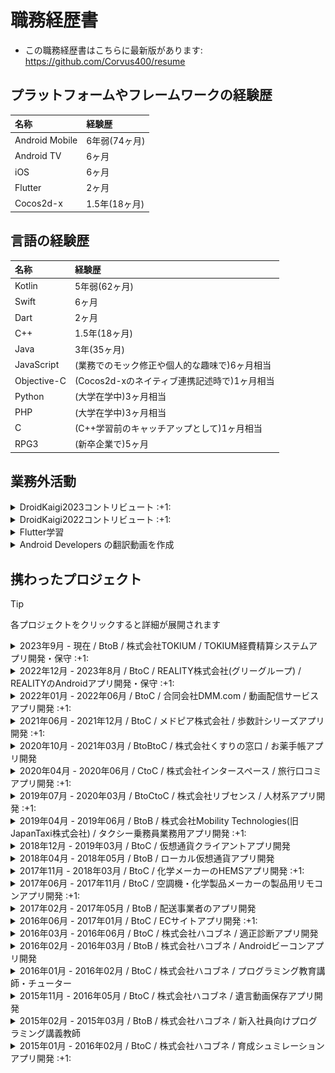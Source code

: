 <!-- ---
stylesheet: https://cdnjs.cloudflare.com/ajax/libs/github-markdown-css/2.10.0/github-markdown.min.css
body_class: markdown-body
css: |-
  .page-break { page-break-after: always; }
  .markdown-body { font-size: 11px; }
  .markdown-body pre > code { white-space: pre-wrap; }
--- -->

# 職務経歴書

- この職務経歴書はこちらに最新版があります: https://github.com/Corvus400/resume

## プラットフォームやフレームワークの経験歴

|      名称      | 経験歴        |
|:---------------|:-----------|
| Android Mobile | 6年弱(74ヶ月)  |
| Android TV     | 6ヶ月        |
| iOS            | 6ヶ月        |
| Flutter        | 2ヶ月        |
| Cocos2d-x      | 1.5年(18ヶ月) |

## 言語の経験歴

|     名称    | 経験歴                          |
|:------------|:-----------------------------|
| Kotlin      | 5年弱(62ヶ月)                    |
| Swift       | 6ヶ月                          |
| Dart        | 2ヶ月                          |
| C++         | 1.5年(18ヶ月)                   |
| Java        | 3年(35ヶ月)                     |
| JavaScript  | (業務でのモック修正や個人的な趣味で)6ヶ月相当     |
| Objective-C | (Cocos2d-xのネイティブ連携記述時で)1ヶ月相当 |
| Python      | (大学在学中)3ヶ月相当                 |
| PHP         | (大学在学中)3ヶ月相当                 |
| C           | (C++学習前のキャッチアップとして)1ヶ月相当     |
| RPG3        | (新卒企業で)5ヶ月                   |

<div class="page-break"></div>

## 業務外活動

<!-- <details open><summary>DroidKaigi2023コントリビュート</summary> -->
<details><summary>DroidKaigi2023コントリビュート :+1: </summary>

- 8/14のリポジトリ公開から9/13までの30日間コントリビュートしました
- 結果と貢献を通じて何を学んだかは[Zenn](https://zenn.dev/todayama_r/articles/404e358eaac1f1)に纏めておりますのでそちらをご覧ください
- 今年も前年同様[Welcome Talkにてオーガナイザーの方々と並ぶ形でご紹介頂きました](https://x.com/Todayama_R/status/1702496851340193816?s=20)
- 今年は去年より貢献順位が一つ上がり[Takahiromさんに並ぶ二位の位置を占めることが出来ました](https://twitter.com/Todayama_R/status/1702496604190847010)

</details>

<!-- <details open><summary>DroidKaigi2022コントリビュート</summary> -->
<details><summary>DroidKaigi2022コントリビュート :+1: </summary>

- 9/6のリポジトリ公開から10/2までの26日間で[大小様々なPRを38個](https://github.com/DroidKaigi/conference-app-2022/pulls?q=is%3Apr+author%3ACorvus400+)作成
  - その内2個にリポジトリオーナーの[takahirom](https://github.com/takahirom)さんより[awesomeタグ](https://github.com/DroidKaigi/conference-app-2022/pulls?q=is%3Apr+author%3ACorvus400+is%3Aclosed+label%3Aawesome)を頂きました
- [Issueも16個消化し内5個がhigh priorityのもの](https://github.com/DroidKaigi/conference-app-2022/issues?q=is%3Aissue+assignee%3ACorvus400)でした
- [DroidKaigi2022 Day1 の Welcome Talk　にてオーガナイザーの方々と並ぶ形でご紹介頂きました](https://www.youtube.com/watch?v=P8BZw_yCokc&t=5327s)

![Insights](images/Insights.png)

</details>

<!-- <details open><summary>Flutter学習</summary> -->
<details><summary>Flutter学習</summary>

- [Flutter for Android developers](https://docs.flutter.dev/get-started/flutter-for/android-devs), [Flutter Layout Cheat Sheet](https://medium.com/flutter-community/flutter-layout-cheat-sheet-5363348d037e), [Flutter Gallery](https://gallery.flutter.dev/#/) の内容を踏まえて学習
  - https://github.com/Corvus400/my-flutter-cook-book-animation-app
  - https://github.com/Corvus400/my-flutter-for-android-developers-app
  - https://github.com/Corvus400/my_flutter_layout_cheat_seat_app
  - https://github.com/Corvus400/my_flutter_animation_tutorial_app
  - https://github.com/Corvus400/my-flutter-cook-book-effects-app

</details>

<!-- <details open><summary>Android Developers の翻訳動画を作成</summary> -->
<details><summary>Android Developers の翻訳動画を作成</summary>

- 参画先のキャッチアップ時間で話題として提供 https://zenn.dev/todayama_r

</details>

<div class="page-break"></div>

## 携わったプロジェクト

> [!TIP]
> 各プロジェクトをクリックすると詳細が展開されます

<!-- <details open><summary>2023年9月 - 現在 / BtoB / 株式会社TOKIUM / TOKIUM経費精算システムアプリ開発・保守 :+1: </summary> -->
<details><summary>2023年9月 - 現在 / BtoB / 株式会社TOKIUM / TOKIUM経費精算システムアプリ開発・保守 :+1: </summary>

# 触れた技術スタック

- Kotlin, Jetpack Compose, View base(Jetpack ComposeではないXML), Android, RESTAPI, Kotlin Coroutine, MVVM, LiveData, flow, Dagger2, androidx.paging, Robolectric, JUnit,

# 概要
- ストアは[此方]( https://play.google.com/store/apps/details?id=beartail.dr.keihi&hl=ja&gl=US&pli=1 )
- マルチモジュール構成(app/core/feature形式ではない)
- HiltではなくDagger2を使用してDIが行われている
- Full-ComposeではなくComposableとViewベースのUIとが混在

# 担当

- TOKIUM経費精算システムアプリの新機能開発・保守を主に実施
- チーム人数は3人

# 課題

- ViewModelの構造が一般的なAndroidアプリとかけ離れておりViewModelがViewModelを継承・依存として持つ構造になっておりそのままではどこからどのようにしてデータを取得するのか把握が困難な状態となっている
- 横連携・情報伝達・開発フロー等アプリのコード以外の部分にも多数問題が存在しそれらにより開発速度が上がらない状態が何年も続いている
  - 施策の進行時もクリティカルパスの把握など通常のプロジェクト進行で必須となる事前準備がほぼ不足しており施策の進行中に稼働を増やすことでしかカバー出来ない状態になることが多々発生
  - iOS側でサイレントで対応・修正している内容がAndroid側に連携されず本来発生しえなかった対応コストが余分に発生
- デザイナーが実質不在で週一で稼働する業務委託の方しか居ないためFigmaが全く整備されておらず存在するFigmaも殆どの画面がスクリーンショットを貼り付けるだけのほぼ意味の無い状態になっている
- Figmaも含めドキュメントが無いor存在したとしても未整備のため重複して存在する等のため正しい仕様の把握が困難な状態となっておりコードが仕様の状態が何年も継続している

# 取り組み

- ViewModelの構造を一般的なAndroidアプリに近づけた
  - 不要なViewModelの依存・継承を排除
  - Repository/UseCaseからデータのCRUDを行う修正を主導
- Robolectricを使ったユニットテストを追加(自分が追加したのは199件中154件)
  - JVM上で動作するためandroidTestより高速(199件を約13秒)にassertionテストが実行可能
  - テスト内容としてはnull/non-null/境界値をチェックすることでUIが仕様通りに表示されているかをチェックする
  - Previewアノテーションで表示しているパターン網羅をCI上で自動チェックするのが目的
  - 元々テストを一切追加しないプロジェクト進行になっていた
  - しかし今後のことも考えせめてPreviewアノテーションによって目視で確認している部分だけでも自動テストで担保するべきだと考えテストの導入を主導
  - DisplayNameアノテーションを使って日本語でテストの説明を入れて分かりやすくしている(メソッド名称は英語)
  - painter等に何がセットされているかは直接確認する方法は無いのでそのような場合はcontentDescriptionにセットされた値をチェックすることで代替としている
- Screen・Screenで利用するComposable・ボトムシートを担当し作成
  - 3画面・9部品・5つのボトムシートコンテンツ
  - それぞれ表示パターンを目視で素早く確認出来るようにPreviewアノテーションで境界値によるUI変化をパターン網羅するように表示させている
- DroidKaigiやNowInAndroidの採用した方が良いパターンを導入し他の方にもそれに合わせてもらうよう主導
  - ViewModelで[buildUiState](https://github.com/DroidKaigi/conference-app-2023/blob/f255ed2f6f07f9f6f83bc3b15384b9bcf001d8e8/core/ui/src/commonMain/kotlin/io/github/droidkaigi/confsched2023/ui/UiStateBuilder.kt#L9)を使用する
  - ダミーデータを[fake(),fakes()メソッド](https://github.com/DroidKaigi/conference-app-2023/blob/f255ed2f6f07f9f6f83bc3b15384b9bcf001d8e8/core/model/src/commonMain/kotlin/io/github/droidkaigi/confsched2023/model/Timetable.kt#L104)を作成して提供
  - RepositoryをInterfaceにしてData/Fakeの形式で提供
    - 他の新規追加ではないRepositoryはInterfaceを継承せず直にXXXRepositoryImplの形式で実装されている
    - 今回新規追加した箇所ではFakeXXXRepositoryを用意したのでPreviewアノテーション・ユニットテスト両方で使用する際に役に立ちこれが功を奏した
      - PagingDataをFlowで提供するメソッドなど
- リファクタ・リアーキテクチャ計画の立案・ディスカッション・推進を主導
  - 施策の進行に伴ってリファクタ・リアーキテクチャでの対応が困難だと判断しリプレースをするメリットを説明しそちらを行うように推進
- 未整理だったSlackチャンネル・ドキュメント・Figmaの整理整頓を主導
  - PullRequestテンプレートから不要な記述を削除し必要な記述を追加
  - [JetpackComposeに関連しない同名のクラスがサジェストされないようにする](https://github.com/DroidKaigi/conference-app-2023/pull/589)
  - 既に誰も見ていないbotの通知などが誰も止めずに何年も放置されていたので止める
  - チャンネル名が統一されておらず見辛いため用途に合わせて変更
  - GitHubの通知を行うチャンネルが存在せず手動でレビューをお願いしますというメンションを既存メンバーが常時飛ばしていたため専用チャンネルにGitHubアプリによるインテグレーションを追加
  - DroidkaigiのFigmaのようにComponent化した部品を使って画面を作成するよう主導
  - iOSがAndroidより先行して実装が完了していたためiOSのメンバーが作成したFigmaの内容構成に近くなるようComponent化した部品を用いて既存メンバーと協力してFigmaを作成
    - 本来はデザイナーが担う役割だがデザイナーが居ないため開発メンバーでFigmaを作成
  - メモ書き程度に収まっているNotionの仕様についての記述をテンプレートに沿ってビジネスサイド・開発メンバー双方がどこを見ればどこに何の情報が有るかを分かるようにするよう主導
- 会議体や会議の進行方法の変更を提案し横連携を行えるようにした
  - 朝会が別の会議と重なり重要なメンバーが参加出来ない日が多く機能していないため確実に空いている夕方に移動し夕会へ変更
  - 横展開を先に行いその後主催者が各自の進捗を聞く流れとなるように変更
- 段取り不足による工程の遅延・やり直しの発生が初期は非常に目立ったため仕様の確認と段取り方法(何をまず確認しなければならないか等)の伝授を既存メンバーに対して主導
  - PERT図の導入なども提案
- メンバーのレベルを高めるためDroidkaigiのPRから一つ選んでそれについて10分話す場を週に3回設けるよう主導
  - 10分としたのは[ANDPADの取り組みの記事]( https://tech.andpad.co.jp/entry/2020/09/23/095120 )を見てのこと

# 工夫した点

- DroidKaigi2023での貢献を通して得た知見を活用した

</details>

<!-- <details open><summary>2022年12月 - 2023年8月 / BtoC / REALITY株式会社(グリーグループ) / REALITYのAndroidアプリ開発・保守 :+1: </summary> -->
<details><summary>2022年12月 - 2023年8月 / BtoC / REALITY株式会社(グリーグループ) / REALITYのAndroidアプリ開発・保守 :+1: </summary>

# 触れた技術スタック

- Kotlin, Jetpack Compose, Android, Protocol Buffers, RESTAPI, Kotlin Coroutine, MVVM, LiveData, flow, koin, Lokalise

# 概要
- ストアURLは此方( https://play.google.com/store/apps/details?id=net.wrightflyer.le.reality&hl=ja&gl=US&pli=1 )
- マルチモジュール構成を取っておりfeature/libraries/data/coreから成る
- UaaL( Unity as a Library )を採用しておりUnityを使用してアバターの表示を行いUnityの上にネイティブのUIを表示する構造となっている
- 12言語対応のためLokaliseというサービスを使用しstrings.xmlは手動ではなくサービスから出力されたものを使用する形となっている
- 通信クライアント部分が別リポジトリで管理されており部分的にProtocol Buffersを使用
- 新機能開発の合間に整理されていない状態となっていたドキュメントの整理などチーム全体の効率を上げるタスクも自ら実行

# 担当
- REALITY Androidアプリの新機能開発・保守を主に実施
- チーム人数は10人

# 課題
- 他社ではチャットへの流入を増やすためのシェア導線が準備されているがREALITYではアプリ外シェアがメインとなっており流入が少ない状態となっていた
- デフォルトで通知がONになっておりフォロー通知が頻繁に飛ぶため通知をOFFにされるケースが多い状態となっていた　加えて通知をOFFにするとONに戻すきっかけが存在していない
- Plural機能が使用されていないため単位の単数複数形が存在する言語の翻訳品質が低下していた
- GitHubのWikiに情報が集積されているものの整理されておらず必要な情報に辿り着くことが難しい状態となっていた

# 取り組み
- JetpackComposeによる画面の作成・REST APIの追加を実施
- JetpackComposeではpluralStringResourceを使用しXMLではgetQuantityStringを使用する事でLokaliseから出力されるリソースを表示出来るようにした
- チーム内にて協議しプロジェクト内にDocsフォルダを作成しWikiとDocsの役割分担を行い整理を実施

# 工夫した点
- DroidKaigi2022での貢献を通して得た知見を活用した

</details>

<div class="page-break"></div>

<!-- <details open><summary>2022年01月 - 2022年06月 / BtoC / 新規動画配信サービスアプリ開発 :+1: </summary> -->
<details><summary>2022年01月 - 2022年06月 / BtoC / 合同会社DMM.com / 動画配信サービスアプリ開発 :+1: </summary>

# 触れた技術スタック

- Android TV, Kotlin, GraphQL, Apollo Client, Kotlin CoroutineKotlin Multiplatform Mobile, ExoPlayer, LiveData, Kotlin Flow, Koin, MVVM, DDD, Mermaid, PlantUML, JavaScript, Node.js

# 概要
- 動画配信サービスアプリを置き換えるためのAndroid TV開発
- Kotlin Multiplatform Mobile(KMM)を利用したマルチモジュール/マルチフレームワーク構成
- GraphQL(BFF)のQueryとMutation部分も設計・実装
- 各種スキーマの定義も実施
- 設計の際にはMermaidやPlantUMLを使用してクラス図を作成しレビュー
- 主体的に自チームだけでなく各チームと仕様や実装についてやり取りを行い自走しタスクを進めた
- Android知識のキャッチアップを行う時間が業務中に有りその時間の為に [Android Developers の翻訳動画を作成](https://zenn.dev/todayama_r)するなどした
- 5/17時点で 対応画面数は10以上 UseCase類の設計も10以上 作成したPRは111個 コードは 20,290++ 9,208-- 1,191貢献

# 担当
- 17人チームのAndroid TV側を担当
- 基本設計・詳細設計・実装・単体テストを実施

# 課題 
- Android TV側にはNavigationコンポーネントが導入されておらずMainActivityのFragmentを各開発者がreplaceして遷移させる処理を各所に書いていた
  - 一ヵ月も絶たない内に遷移処理が複雑化しバグの温床になるのが目に見えていた
- Android TVはMobile開発では意識する必要のないフォーカス制御が肝であるが開発当初はチーム全員がフォーカス制御が上手く出来ず開発速度が停滞した
- GraphQLの知識が0のメンバーが殆どで有りダミーデータの直書きからQueryやMutationを実行するよう置き換える際にも開発速度が停滞した
- KMMのためiOS,Android Mobile, Android TV総勢30名以上がソースに触れる為CI(Bitrise)チェックをすり抜けてdevelopのビルドが通らない状態になる事が頻発した
- 既存サービスが有るとはいえ新規の大規模開発のためリードエンジニアだけでは対応が追い付かない部分が多々有り日々いくつもの問題が発生していた

# 取り組み 
- KoinのSharedViewModelと遷移先を判定するためのsealed interfaceを用意し各実装者がバラバラに記述していた遷移処理を統一させた
- Android TV特有のライブラリであるLeanbackのキャッチアップをチーム全体で行いフォーカス制御が上手く出来ないRecyclerViewの代わりにRowsSupportFragmentを使用するなどして開発速度の停滞を防いだ
- 自分が[参画前にキャッチアップしていたGraphQLの知識](https://github.com/Corvus400/my-server-for-graphql-learning)を基に他メンバーの実装を助ける等して開発速度の停滞を防いだ
- PRマージ後にローカルでビルド出来るかをこまめにチェックする等して対応
  - BitriseのプランをTeamsより上のVelocityプランへ引き上げるとTeamsへ戻す際に手続きに時間がかかるため
  - 最新developを取り込み必須にする設定にも出来たが頻繁にdevelopへPRがマージされる状況ではいつ迄経ってもマージできない状況になり開発速度が低下する為上記の対応
- GraphQLのモックサーバがNodemonで自動再起動されるようになっていたがindex.jsと同じディレクトリのJSファイルのみ監視しており.graphqlファイルの変更が監視されていなかった
  - そのため監視されるようにpackage.jsonを修正する対応を実施
- GraphQLにてカスタムスカラーが定義されていたもののモックされていなかった為参照されるとResolve出来ずクラッシュしていた
  - カスタムスカラーをモックするように定義を修正する対応を実施
- 他にもドキュメント(Markdown)を適宜修正するPRを出し全体周知する対応を実施する等割り当てられたタスク以外の球拾いタスクも適宜実行し対応

# 工夫した点 
- 自チームだけでなく他チームなど全体を見て重複作業の発生防止や困っている点を把握対応し個ではなくチームとしての開発速度を底上げできるよう努めた
- レビューを行う必要があるPRが毎日最低5件以上は出ており他のメンバーの作業をブロックしない為に時間を決めて全てレビューするよう務めた
- 参画前から[GraphQL](https://github.com/Corvus400/my-server-for-graphql-learning)やJetpack ComposeをUdemyの動画を購入して翻訳して見ながら実装をしてみる等してキャッチアップしていた

</details>

<!-- <details open><summary>2021年06月 - 2021年12月 / BtoC / 歩数計シリーズアプリ開発 :+1: </summary> -->
<details><summary>2021年06月 - 2021年12月 / BtoC / メドピア株式会社 / 歩数計シリーズアプリ開発 :+1: </summary>

# 触れた技術スタック

- Android Mobile, Kotlin, LiveData, Room, Dagger, Kotlin Coroutines, Kotlin Flow, DataBinding, Realm, Flipper, OneSignal

# 概要
- 歩数計シリーズアプリ開発(Android)
- 3つの歩数計アプリをそれぞれ担当
- 新規機能追加が主
- マルチモジュール・AAC（LiveData、ViewModel、Room）・Dagger採用の歩数計テンプレートアプリをsubtreeで取り込み各プロダクトに応じたカスタマイズを行うタイプとシングルモジュール・MVPのアプリそれぞれを担当
- フルリモートにて対応

# 担当
- 7人～14人チームのAndroid側を担当
- 実装・単体テスト・結合テスト・保守・運用を実施

# 課題
- テンプレートアプリ側でDeprecated等の警告が多数出ておりGitHubでのレビュー時にbotが警告を大量に出力していたのでそれを無くす必要が有る
  - 具体的には NetworkInfo(Deprecated)・FragmentPagerAdapter(Deprecated)・startActivityForResult(Deprecated)・onActivityResult(Deprecated)・requestPermissions(Deprecated)・kotlinx.coroutines.ExperimentalCoroutinesApi(experimental)・name shadowed・unnecessary safe call(Kotlinバージョンアップに伴う引数のnon-null変更)・type mismatch・whenのcase不足・never used・no cast needed・Interfaceと実装での引数名前違い
- 新規開発のテンプレートを使用したアプリではテンプレートアプリには無い歩数を示すマーク代わりの動物の画像をアニメーションさせる機能を追加する必要が有った
- 何れのアプリもPM側が余り仕様を把握していない状態の為言葉通りにタスクを進めるのは危うい状態
- 課金機能の実装と動作確認を行う要件への対応

# 取り組み
- 地道に警告文が出ている部分を一つ一つデグレしていないか確認しながら解消
- 先に参画している開発者にアドバイスを貰いつつ他のテンプレートアプリを使用していないアプリ側の処理を参考に実装
- SlackやBacklogや昼会で口頭確認して仕様の不整合や不明点を潰しながらあやふやな部分の仕様を明確化
- テンプレートアプリが実装済みの課金機能を使用して要件を満たす

# 工夫した点
- レビューは余り細かく見るプロジェクトでは無かったがレビュー負担を減らすのと見逃しを減らす為に説明を加えた方が良いと思った箇所にGitHub上でシングルコメントを各所に追記した状態でPRを出していた
- 既存のテンプレートアプリの出来が良いので独自色を出すのは控え可能な限りテンプレートアプリの処理を参考にして機能追加や改修を行う事で作業時間を極限まで短縮した

</details>

<div class="page-break"></div>

<!-- <details open><summary>2020年10月 - 2021年03月 / BtoBtoC / お薬手帳アプリ開発</summary> -->
<details><summary>2020年10月 - 2021年03月 / BtoBtoC / 株式会社くすりの窓口 / お薬手帳アプリ開発</summary>

# 概要

- お薬手帳機能他血圧手帳等複合機能アプリ開発(BtoBtoC)
- Crashlyticsに記録された不具合の改修対応等が主。

# 担当
- 6人チームのAndroid側を担当
- 実装・単体テスト・結合テストを実施

</details>

<div class="page-break"></div>

<!-- <details open><summary>2020年04月 - 2020年06月 / CtoC / 旅行口コミアプリ開発 :+1: </summary> -->
<details><summary>2020年04月 - 2020年06月 / CtoC / 株式会社インタースペース / 旅行口コミアプリ開発 :+1: </summary>

# 触れた技術スタック

- Android Mobile, Kotlin, iOS, Swift, Redux, DDD, Navigator, Spek2, MockK, Mockito, Adjust, Repro, Crashlytics, DataBinding

# 概要
- 旅行先の口コミ掲載アプリ開発
- Redux・DDDのコンビネーション構成に沿って機能追加を担当
- アーキテクチャーはRobert C. MartinのClean Architectureを参考としたものを採用
- 画面の追加はNavigationコンポーネントにより実装(1Activity多Fragment)
- テスト(Spek2)の追加も機能追加と同時に実施
- app,ui,domain,infrastructureからなるマルチモジュール構造
- フルリモートにて対応

# 担当
- 5人チームのAndroid側を担当
- 実装・単体テスト・結合テストを実施

# 課題
- iOSで先行してリリースされている自社サービスアプリをAndroidでも展開する事が目的
- PMが仕様を余り把握しておらずドキュメントもあてにならない状態の為先にリリースされているiOS側のコードを見て実装を進める流れになっていた
- 実現したい内容に比して複雑なアーキテクチャーを採用している為新規機能追加や改修のスピードが落ちていた

# 取り組み
- Swiftコードを読み解きiOS側のアプリの動作を見ながら仕様の不明点を解消して実装を進めた
- キャッチアップが足りていない点を補いつつ実装を進めた

# 工夫した点
- 業務時間外でもキャッチアップを積極的に行った

</details>

<div class="page-break"></div>

<!-- <details open><summary>2019年07月 - 2020年03月 / BtoCtoC / 人材系アプリ開発 :+1: </summary> -->
<details><summary>2019年07月 - 2020年03月 / BtoCtoC / 株式会社リブセンス / 人材系アプリ開発 :+1: </summary>

# 触れた技術スタック

- Android Mobile, Kotlin, Java, RxJava, DbFlow, Room, iOS, Swift, Adjust, Repro

# 概要
- 成功報酬型人材紹介アプリ開発
- アーキテクチャーはRobert C. MartinのClean Architectureを参考としたものを採用
- 機能追加・改修・ABテスト対応を実施
- RxJava1系から2系への移行とKotlin化対応も施策対応と並行して実施
- DbFlowからRoomへのマイグレーション対応も一部実施
- 正社員の方とのディスカッションに参加し要件定義部分から関わる開発スタイル
- 正社員の方と同様10%ルールに参加しiOSアプリ側の簡単な改修も行う
- 当初は出社での業務で後半よりフルリモートにて対応
- 9ヶ月で作成したPRは凡そ90個 コードは 974コミット 52,377++ 31,415-- 1,434貢献

# 担当
- 7人チームのAndroid側を担当
- 実装・単体テスト・結合テスト・保守・運用を実施

# 課題 
- Java部分が多くRxJava1やDbFlow等が使用されている部分が多くグロースに繋がり辛い部分の近代化改修が遅遅として進んでいない状態だった
- スピーディーにABテスト対応を行いグロースさせる事が非常に重視される現場だった為余日管理が他の案件より高度な物を要求された
- レビュー時にもパフォーマンスやコードの分かりやすさを非常に厳密に求められた

# 取り組み 
- 新規追加分のコードはKotlinで書き既存部分の改修やABテスト対応時についでにKotlin化や陳腐化したライブラリの入れ替えを実施
- 余日精度を上げるためにどのタスクにどの位の時間を費やしたかを日単位ではなく時間単位で毎日記録
- 可能な限り過去のレビュー指摘事項と同じ指摘事項が付かないようPRを出す前に過去のPRの指摘事項を確認してからレビューを依頼

# 工夫した点 
- PM等が会議に多く時間を取られるため仕様策定や確認に時間を多く割ける環境では無かった
  - ツーカーで済むコミュニケーションとなるように仕様の不明点を5W1Hを徹底して箇条書きにして短い文章となるようにして伝えるよう特に気を配った
- どの位の時間で終わるか不透明な部分から重点的に見積もりするようにした
- 時間が限られているので特に指摘回数が多い指摘事項については個人用SlackにメモしてPRを出す前に確認するようにした

</details>

<div class="page-break"></div>

<!-- <details open><summary>2019年04月 - 2019年06月 / BtoB / タクシー乗務員業務用アプリ開発 :+1: </summary> -->
<details><summary>2019年04月 - 2019年06月 / BtoB / 株式会社Mobility Technologies(旧JapanTaxi株式会社) / タクシー乗務員業務用アプリ開発 :+1: </summary>

# 触れた技術スタック

- Android Mobile, Kotlin, DeviceOwner, ExoPlayer, AudioFocus, Service, Kotlin Coroutine, Timber, Kibana, Espresso

# 概要
- MaaS大手(現在は合併社名変更)の乗務員用アプリ開発
- Android側を担当
- DeviceOwner使用端末のOreo,Pie対応、Espressoテスト項目追加、ラジオ機能追加等(ExoPlayerやAudioFocusやService使用)
- IPタブレット(旧システム)・広告タブレット(乗客側に設置 広告掲示と料金決済等に使用)・乗務員タブレット(ナビゲーションや乗車前の乗客との連絡用 タブレットによってPh1,Ph2がそれぞれ存在)と機器が複数存在
- 出社での業務

# 担当
- 上記機器の内乗務員タブレットに使用するアプリ7人チームのAndroid開発を担当
- 実装・単体テスト・結合テストを実施

# 課題
- 乗務員が非常時にのみ使用する事を想定したラジオ機能を追加する必要が有る
  - ラジオ機能を使用している間もナビゲーションや乗客からの通話がかかってくる事が有るためAudioFocusによる制御は必須
- 新規決済手段を追加する必要が有る
  - 広告タブレットチーム側と連携する必要が有る
- DeviceOwnerを使用するアプリの為端末の更新に伴いAndroid9.0に対応する必要が有る
  - 単純にminSdkVersionを上げるだけではクラッシュして起動すらしないので起動するようにまず修正しそこから各機能が9.0更新前と同じ見た目で動くようにする必要が有る
    - 具体的には Apache HTTP対応・ManifestでのReceiver登録からregisterReceiverする方法への変更・network-security-configの設定など

# 取り組み
- 正社員の方より展開された正社員の方製のラジオアプリを参考にしてラジオ機能を追加した
- Android9.0更新時には地道に一つ一つ機能を手動で確認し表示崩れや機能が正常に動作するかの確認を目視とログ上で確認しながら改修
- 各機能の追加時に必要に応じてespressoテストを追加

# 工夫した点
- 正社員の方がミーティングや話し合いなどで拘束されている時間が長い為ツーカーで済むコミュニケーションとなるように仕様の不明点を5W1Hを徹底して箇条書きにして短い文章となるようにして伝えるよう特に気を配った

</details>

<div class="page-break"></div>

<!-- <details open><summary>2018年12月 - 2019年03月 / BtoC / 仮想通貨クライアントアプリ開発</summary> -->
<details><summary>2018年12月 - 2019年03月 / BtoC / 仮想通貨クライアントアプリ開発</summary>

# 概要

- BtoC向けの仮想通貨クライアントアプリ開発。

# 担当
- 5人チームのAndroid側を担当
- 実装・単体テストを実施

</details>

<!-- <details open><summary>2018年04月 - 2018年05月 / BtoB / ローカル仮想通貨アプリ開発</summary> -->
<details><summary>2018年04月 - 2018年05月 / BtoB / ローカル仮想通貨アプリ開発</summary>

# 概要

- BtoB向けの仮想通貨クライアントアプリ開発。

# 担当
- 5人チームのAndroid側を担当
- 詳細設計・実装・単体テストを実施

</details>

<div class="page-break"></div>

<!-- <details open><summary>2017年11月 - 2018年03月 / BtoC / 化学メーカーのHEMSアプリ開発 :+1: </summary> -->
<details><summary>2017年11月 - 2018年03月 / BtoC / 化学メーカーのHEMSアプリ開発 :+1: </summary>

# 概要
- Home Energy Management Systemアプリ開発
- フルスクラッチの為要件定義から実装迄を担当
- Android側の開発アドバイス、開発手法・ツール提案等も実施
- アーキテクチャはMVC
- 出社での業務

# 触れた技術スタック

- iOS, Swift, Carthage, Android Mobile, Kotlin, Bluetooth

# 担当
- 1-4人チームのiOS側を担当
- 詳細設計・実装・単体テストを実施

# 課題
- ECHONET Lite規格に沿って蓄電池や太陽光パネルと通信し通信によって得た値をグラフ等で表示する

# 取り組み
- どのようなアーキテクチャにするか、ライブラリの選定、READMEへの使用ライブラリやアーキテクチャを記載
- 要件定義を行いつつ一人でプロジェクトに従事
  - その後追加された人員も未経験者の為自身が後から来た人員に対して知見を共有
- Android側はフルKotlinだったがAndroid開発未経験者とJavaでのAndroid開発のみ経験が有る人員だった為Kotlinでの開発の知見や開発手法・ツール提案などを実施し作業効率の向上を図った

# 工夫した点
- iOS開発自体が知識経験がほぼゼロの状態なので業務時間外でもキャッチアップを行い不利を補った
  - Bluetooth通信については iOS×BLE Core Bluetoothプログラミング を参考に実装


</details>

<div class="page-break"></div>

<!-- <details open><summary>2017年06月 - 2017年11月 / BtoC / 空調機・化学製品メーカーの製品用リモコンアプリ開発 :+1: </summary> -->
<details><summary>2017年06月 - 2017年11月 / BtoC / 空調機・化学製品メーカーの製品用リモコンアプリ開発 :+1: </summary>

# 触れた技術スタック

- Android Mobile, Java, Glide

# 概要
- 大手空調機・化学製品メーカーのエアコン・空気清浄機のリモコン(宅内・宅外)アプリ開発のAndroid側を担当
- 開発体制の改善提案等も実施
- 出社での業務

# 担当
- 6人チームのAndroid側を担当
- 基本設計・詳細設計・実装・単体テストを実施

# 課題
- 空調製品を操作するアプリの機能追加・改修を行う

# 取り組み
- メーカー側のブランドキャラクターのAnimation GIFを読み込み動作させる
  - Androidのアニメーション機能を用いてアニメーションさせていないので途中で動作を止める等の細かい制御が簡単に出来ず実装が難航
- 屋外からの空調機器操作を行う機能を追加する
  - LANに接続された空調製品とアプリを仲立ちする機器が有りそちらと連携する事で温度・湿度の取得や運転モードの設定を空調製品に伝達する機能
  - 当時の法律では屋外からの家電操作が厳しく制限されていたため法律に配慮した実装となり仕様が難解になり実装が難航
- 新しい運転モードへの対応

# 工夫した点
- 正社員同様業務委託メンバーも顧客と仕様調整を行うミーティングに参加するよう求められていたので積極的により実装が簡単になるよう働きかけた
- 他のメンバーの誰一人としてレビューをする意味を理解しておらず相互レビューではあったが仕様不備指摘や実装改善提案などをレビューでしていない状態だった
  - リーダブルコードを基にしながらレビューで他メンバーにどのようにレビューをするかを示した
- ECサイトアプリ開発の時と同様テスト項目書を作成する事を求められたのでテスト観点表を作成してそれを基にしてテスト項目書を作成する流れになるよう働きかけた
- Gitのコミットメッセージやコメントもコードを日本語で説明するような役に立たない状態だったのでコードには How コミットログには Why コードコメントには Why not を書く形にするようレビューを中心として働きかけた
  - メソッド名も同様

</details>

<div class="page-break"></div>

<!-- <details open><summary>2017年02月 - 2017年05月 / BtoB / 配送事業者のアプリ開発</summary> -->
<details><summary>2017年02月 - 2017年05月 / BtoB / 配送事業者のアプリ開発</summary>

# 概要

- 大手配送事業者の次世代業務端末機の開発。

# 担当
- 10人チームのAndroid側を担当
- 詳細設計・実装・単体テスト・結合テストを実施

</details>

<!-- <details open><summary>2016年06月 - 2017年01月 / BtoC / ECサイトアプリ開発 :+1: </summary> -->
<details><summary>2016年06月 - 2017年01月 / BtoC / ECサイトアプリ開発 :+1: </summary>

# 概要
- 大手コンビニ事業者が、複数アプリで提供していたサービスを統合する事を目的とするアプリの開発
- 出社での業務

# 担当
- 6人チームのAndroid側を担当
- 基本設計・詳細設計・実装・単体テスト・結合テストを実施

# 課題
- 多数ある自社ブランドを一つのアプリで提供する事を目的とするアプリの機能追加や改修を行う

# 取り組み
- Nativeのログイン画面をWebViewに置き換える
  - 通常は逆だがコンビニ事業者側よりログイン画面のデザイン都合でWebView化を行う事となった
  - DOMをJavaScriptで細かく制御する必要が有るがこの時期のAndroid端末はOSバージョンや端末によってWebViewの動作が一様でない為最後までこの部分の実装で難航する事になる
- Excelで基本設計書・詳細設計書・テスト仕様書を作成する事を求められる為実装前にそれらのドキュメントレビューを行い実装を行う流れ
  - ウォーターフォールだが設計書のレビューが通った後に実装を進めると実現出来ないケースや想定通りに動作しない事が判明するケースが多く設計書を修正しながら実装をする事が多かった
  - テスト仕様書についてはテスト仕様書そのものをレビューすると項目自体が多すぎてレビュー漏れが多発した為後半からはテスト観点表をレビューしそれを基にテスト項目書を作成し手動テストを行う流れとなった
- 一つ一つの実装にログ出力とコメントを書く事が求められた為要望に沿って実装
  - コメントが実装と乖離したり間違っている事も多いが保守されず放置されている
  - 使用されていないクラスの削除も認められない為不要なコードが多数残ったまま放置されている

# 工夫した点
- プロジェクト体制や人員に多くの問題を抱える中で周りの先に参画しているエンジニアに仕様やコーディングについての助言を積極的に請う事で作業時間の短縮を図った

</details>

<div class="page-break"></div>

<!-- <details open><summary>2016年03月 - 2016年06月 / BtoC / 適正診断アプリ開発</summary> -->
<details><summary>2016年03月 - 2016年06月 / BtoC / 株式会社ハコブネ / 適正診断アプリ開発</summary>

# 概要

- 職業適性を診断するアプリの開発の端末側を一人で担当。
- 企画内容に基づいて開発。
- Cocos2d-x使用。

# 担当
- 要件定義・基本設計・詳細設計・実装・単体テスト・結合テスト・総合テスト・保守・運用を実施

</details>

<!-- <details open><summary>2016年02月 - 2016年03月 / BtoB / Androidビーコンアプリ開発</summary> -->
<details><summary>2016年02月 - 2016年03月 / BtoB / 株式会社ハコブネ / Androidビーコンアプリ開発</summary>

# 概要

- バスの通行状態を検知するビーコンアプリの開発の端末側を一人で担当。

# 担当
- 要件定義・基本設計・詳細設計・実装・単体テスト・結合テスト・総合テスト・保守・運用を実施

</details>

<!-- <details open><summary>2016年01月 - 2016年02月 / BtoC / プログラミング教育講師・チューター</summary> -->
<details><summary>2016年01月 - 2016年02月 / BtoC / 株式会社ハコブネ / プログラミング教育講師・チューター</summary>

# 概要

- 子供向けにプログラミング授業を中学校や学習塾などへ提供。講師の育成など。
- Scratchを使用。

</details>

<!-- <details open><summary>2015年11月 - 2016年05月 / BtoC / 遺言動画保存アプリ開発</summary> -->
<details><summary>2015年11月 - 2016年05月 / BtoC / 株式会社ハコブネ / 遺言動画保存アプリ開発</summary>

# 概要

- 遺言動画を撮影・保存するアプリの開発の端末側を一人で担当。
- 企画内容に基づいて開発。

# 担当
- 要件定義・基本設計・詳細設計・実装・単体テスト・結合テスト・総合テスト・保守・運用を実施

</details>

<div class="page-break"></div>

<!-- <details open><summary>2015年02月 - 2015年03月 / BtoB / 新入社員向けプログラミング講義教師</summary> -->
<details><summary>2015年02月 - 2015年03月 / BtoB / 株式会社ハコブネ / 新入社員向けプログラミング講義教師</summary>

# 概要

- 他社の新人教育要員として参画。
- Scratchを使用。


</details>

<div class="page-break"></div>

<!-- <details open><summary>2015年01月 - 2016年02月 / BtoC / 育成シュミレーションアプリ開発 :+1: </summary> -->
<details><summary>2015年01月 - 2016年02月 / BtoC / 株式会社ハコブネ / 育成シュミレーションアプリ開発 :+1: </summary>

# 触れた技術スタック

- Cocos2d-x, Android Mobile, iOS, C++, Java, Objective-C, ニフクラ mobile backend

# 概要
- 自社開発の昆虫育成シュミレーションアプリを企画・開発
- 台湾ベンダーとの共同事業。Cocos2d-x使用
- 10月のリリース後はアップデートや保守等を一人で実施
- 出社での業務

# 担当
- 1-4人チームの実装を担当
- 要件定義・基本設計・詳細設計・実装・単体テスト・結合テスト・総合テスト・保守・運用を実施

# 課題
- 受託開発メインの会社だったが自社プロダクトを持つために協業している台湾の会社と協力しゲームアプリを作成する

# 取り組み
- Cocos2d-xを使用する事でAndroid・iOSそれぞれでゲームアプリを提供する
  - Cocos2d-xのバージョンアップが頻繁に有り公式のバージョンアップコマンドを単純に実行すると失敗しビルドが出来なくなる事が多い等決して使い勝手の良いフレームワークでは無かった
  - Cocos Studio を当初使用して開発していたため保守の段階で Cocos Creator になった際にデータに互換性が無く保守が難航
- C++コードからは呼び出せない各OS依存の処理(SNSへの投稿でIntentを使用する等)はJNI等を使用してネイティブ連携
- 自社のデザイナープランナーと台湾ベンダーのデザイナープランナープログラマーと協力し企画から実装・テストまで全部担当
  - 台湾ベンダー側のプログラマーのコード品質が低すぎたため途中から外れて頂きその部分も自分で巻き取り
- アプリのimpressionの効果測定の為のライブラリ導入(C++ではなくJavaとObjective-Cでそれぞれ導入)
- PUSH通知を行うためにニフクラ mobile backendを導入
  - 公式ドキュメント通りに導入しようとすると上手くいかなかった為導入が難航

# 工夫した点
- 業務時間外でのキャッチアップ
- 入れ替わりで辞めていった正社員の方が在籍している間に可能な限り知見の共有を行ってもらう事で知識・経験不足を補った

</details>